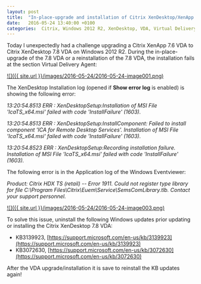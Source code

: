 ```yaml
---
layout: post
title:  "In-place-upgrade and installation of Citrix XenDesktop/XenApp 7.8 VDA on Windows 2012 R2 fails 'Ica\_TS.msi'"
date:   2016-05-24 13:40:00 +0100
categories:  Citrix, Windows 2012 R2, XenDesktop, VDA, Virtual Delivery Agent, XenDesktop 7.8, XenApp 7.8, Upgrade, XenApp
---
```


Today I unexpectedly had a challenge upgrading a Citrix XenApp 7.6 VDA to Citrix XenDesktop 7.8 VDA on Windows 2012 R2. During the in-place-upgrade of the 7.8 VDA or a reinstallation of the 7.8 VDA, the installation fails at the section Virtual Delivery Agent:  

[![]({{ site.url }}/images/2016-05-24/2016-05-24-image001.png)](https://2.bp.blogspot.com/-7tn3HrT6Fvw/V0Q8URFCWHI/AAAAAAAAAaE/uTY4cP6meIkVhD3YRHBAmIRrnJrtj2gGwCKgB/s1600/image001.png)

  
The XenDesktop Installation log (opened if **Show error log** is enabled) is showing the following error:  
  

_13:20:54.8513 $ERR$ : XenDesktopSetup:Installation of MSI File 'IcaTS\_x64.msi' failed with code 'InstallFailure' (1603)._

_13:20:54.8513 $ERR$ : XenDesktopSetup:InstallComponent: Failed to install component 'ICA for Remote Desktop Services'. Installation of MSI File 'IcaTS\_x64.msi' failed with code 'InstallFailure' (1603)._

_13:20:54.8523 $ERR$ : XenDesktopSetup:Recording installation failure. Installation of MSI File 'IcaTS\_x64.msi' failed with code 'InstallFailure' (1603)._

The following error is in the Application log of the Windows Eventviewer:

_Product: Citrix HDX TS (retail) -- Error 1911. Could not register type library for file C:\\Program Files\\Citrix\\Euem\\Service\\SemsComLibrary.tlb. Contact your support personnel._

[![]({{ site.url }}/images/2016-05-24/2016-05-24-image003.png)](https://3.bp.blogspot.com/-yZ4X9M5kx1I/V0Q8URLxPUI/AAAAAAAAAaI/0QYZpEFXa0wbUn1m8yCsrtAIk4YdXXrugCKgB/s1600/image003.png)

To solve this issue, uninstall the following Windows updates prior updating or installing the Citrix XenDesktop 7.8 VDA:

*   KB3139923, [https://support.microsoft.com/en-us/kb/3139923](https://support.microsoft.com/en-us/kb/3139923)
*   KB3072630, [https://support.microsoft.com/en-us/kb/3072630](https://support.microsoft.com/en-us/kb/3072630)

After the VDA upgrade/installation it is save to reinstall the KB updates again!
